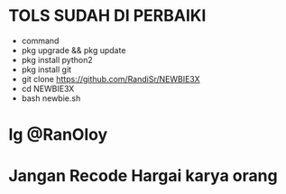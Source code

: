 
# TOLS SUDAH DI PERBAIKI
- command
- pkg upgrade && pkg update
- pkg install python2
- pkg install git
- git clone https://github.com/RandiSr/NEWBIE3X
- cd NEWBIE3X
- bash newbie.sh
# Ig @RanOloy
# Jangan Recode Hargai karya orang
